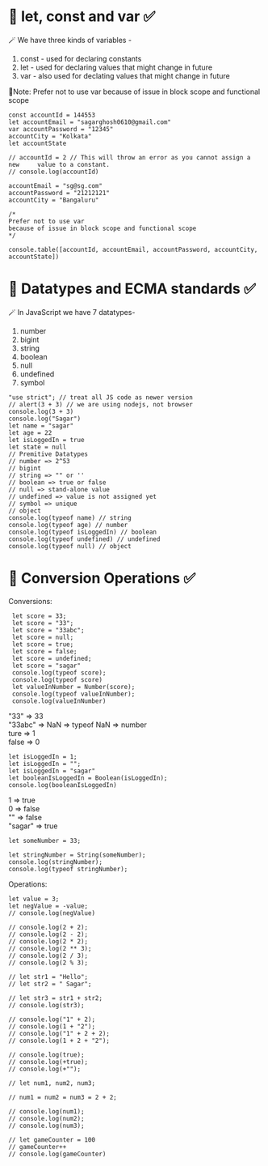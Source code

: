 # 🎯 let, const and var ✅

🪄 We have three kinds of variables -

1. const - used for declaring constants
2. let - used for declaring values that might change in future
3. var - also used for declating values that might change in future

📝Note: Prefer not to use var because of issue in block scope and functional scope

    const accountId = 144553
    let accountEmail = "sagarghosh0610@gmail.com"
    var accountPassword = "12345"
    accountCity = "Kolkata"
    let accountState

    // accountId = 2 // This will throw an error as you cannot assign a new     value to a constant.
    // console.log(accountId)

    accountEmail = "sg@sg.com"
    accountPassword = "21212121"
    accountCity = "Bangaluru"

    /*
    Prefer not to use var
    because of issue in block scope and functional scope
    */

    console.table([accountId, accountEmail, accountPassword, accountCity,   accountState])

# 🎯 Datatypes and ECMA standards ✅

🪄 In JavaScript we have 7 datatypes-

1. number
2. bigint
3. string
4. boolean
5. null
6. undefined
7. symbol

```
"use strict"; // treat all JS code as newer version
// alert(3 + 3) // we are using nodejs, not browser
console.log(3 + 3)
console.log("Sagar")
let name = "sagar"
let age = 22
let isLoggedIn = true
let state = null
// Premitive Datatypes
// number => 2^53
// bigint
// string => "" or ''
// boolean => true or false
// null => stand-alone value
// undefined => value is not assigned yet
// symbol => unique
// object
console.log(typeof name) // string
console.log(typeof age) // number
console.log(typeof isLoggedIn) // boolean
console.log(typeof undefined) // undefined
console.log(typeof null) // object
```

# 🎯 Conversion Operations ✅

Conversions:

```
 let score = 33;
 let score = "33";
 let score = "33abc";
 let score = null;
 let score = true;
 let score = false;
 let score = undefined;
 let score = "sagar"
 console.log(typeof score);
 console.log(typeof score)
 let valueInNumber = Number(score);
 console.log(typeof valueInNumber);
 console.log(valueInNumber)
```

"33" => 33\
 "33abc" => NaN => typeof NaN => number\
 ture => 1\
 false => 0

```
let isLoggedIn = 1;
let isLoggedIn = "";
let isLoggedIn = "sagar"
let booleanIsLoggedIn = Boolean(isLoggedIn);
console.log(booleanIsLoggedIn)
```

1 => true\
 0 => false\
 "" => false\
 "sagar" => true

```
let someNumber = 33;

let stringNumber = String(someNumber);
console.log(stringNumber);
console.log(typeof stringNumber);
```

Operations:

```
let value = 3;
let negValue = -value;
// console.log(negValue)

// console.log(2 + 2);
// console.log(2 - 2);
// console.log(2 * 2);
// console.log(2 ** 3);
// console.log(2 / 3);
// console.log(2 % 3);

// let str1 = "Hello";
// let str2 = " Sagar";

// let str3 = str1 + str2;
// console.log(str3);

// console.log("1" + 2);
// console.log(1 + "2");
// console.log("1" + 2 + 2);
// console.log(1 + 2 + "2");

// console.log(true);
// console.log(+true);
// console.log(+"");

// let num1, num2, num3;

// num1 = num2 = num3 = 2 + 2;

// console.log(num1);
// console.log(num2);
// console.log(num3);

// let gameCounter = 100
// gameCounter++
// console.log(gameCounter)
```
